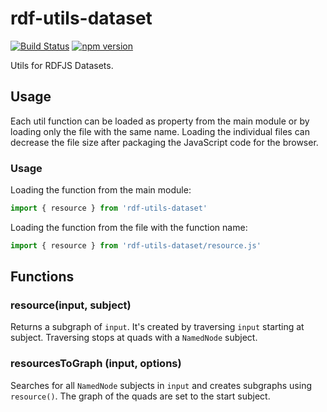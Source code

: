 # rdf-utils-dataset

[![Build Status](https://travis-ci.org/rdf-ext/rdf-utils-dataset.svg?branch=master)](https://travis-ci.org/rdf-ext/rdf-utils-dataset)
[![npm version](https://badge.fury.io/js/rdf-utils-dataset.svg)](https://badge.fury.io/js/rdf-utils-dataset)

Utils for RDFJS Datasets.

## Usage

Each util function can be loaded as property from the main module or by loading only the file with the same name.
Loading the individual files can decrease the file size after packaging the JavaScript code for the browser.

### Usage

Loading the function from the main module:

```js
import { resource } from 'rdf-utils-dataset'
```

Loading the function from the file with the function name:

```js
import { resource } from 'rdf-utils-dataset/resource.js'
```

## Functions

### resource(input, subject)

Returns a subgraph of `input`. It's created by traversing `input` starting at subject. Traversing stops at quads with a `NamedNode` subject.

### resourcesToGraph (input, options)

Searches for all `NamedNode` subjects in `input` and creates subgraphs using `resource()`. The graph of the quads are set to the start subject.  
